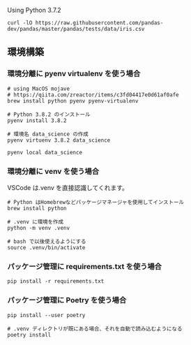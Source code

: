 Using Python 3.7.2

```
curl -lO https://raw.githubusercontent.com/pandas-dev/pandas/master/pandas/tests/data/iris.csv
```

## 環境構築

### 環境分離に pyenv virtualenv を使う場合

```
# using MacOS mojave
# https://qiita.com/zreactor/items/c3fd04417e0d61af0afe
brew install python pyenv pyenv-virtualenv

# Python 3.8.2 のインストール
pyenv install 3.8.2

# 環境名 data_science の作成
pyenv virtuenv 3.8.2 data_science

pyenv local data_science
```

### 環境分離に venv を使う場合

VSCode は.venv を直接認識してくれます。

```
# Python はHomebrewなどパッケージマネージャを使用してインストール
brew install python

# .venv に環境を作成
python -m venv .venv

# bash で以後使えるようにする
source .venv/bin/activate
```

### パッケージ管理に requirements.txt を使う場合

```
pip install -r requirements.txt
```

### パッケージ管理に Poetry を使う場合

```
pip install --user poetry
```

```
# .venv ディレクトリが既にある場合、それを自動で読み込むようになる
poetry install
```
